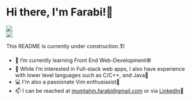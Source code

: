 # Hi there, I'm Farabi!👋

<div style="display: flex; flex-direction: column; justify-content: center">
 <img src="https://github-readme-stats-mfarabi1.vercel.app/api?username=Mfarabi619&hide=stars&count_private=true&show_icons=true&bg_color=10,e9d40d,e0ac72,ed6c6c,fa2dfd&title_color=00000&)](https://github.com/Mfarabi619/github-readme-stats?" />
 <img src="https://github-readme-stats-mfarabi1.vercel.app/api/top-langs/?username=Mfarabi619&layout=compact&show_icons=true&langs_count=20&theme=great-gatsby"/>
</div>
 

This README is currently under construction.🏗️


- 🌱 I’m currently learning Front End Web-Development🕸️
- 👀 While I’m interested in Full-stack web apps, I also have experience with lower level languages such as C/C++, and Java🍵
- 💻 I'm also a passionate Vim enthusiasist🥳
- 📫 I can be reached at mumtahin.farabi@gmail.com or via [LinkedIn](https://www.linkedin.com/in/mfarabi/)💼

<!---
MFarabi619/MFarabi619 is a ✨ special ✨ repository because its `README.md` (this file) appears on your GitHub profile.
You can click the Preview link to take a look at your changes.
--->
